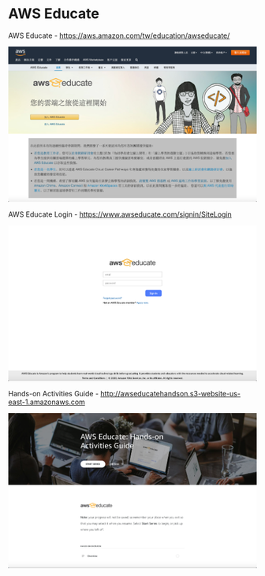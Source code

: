 # AWS Educate

AWS Educate - https://aws.amazon.com/tw/education/awseducate/

![](https://github.com/ycwang812/AWS-Educate/blob/master/images/AWS%20Educate.png)

AWS Educate Login - https://www.awseducate.com/signin/SiteLogin

![](https://github.com/ycwang812/AWS-Educate/blob/master/images/AWS%20Educate%20Login.png)

Hands-on Activities Guide - http://awseducatehandson.s3-website-us-east-1.amazonaws.com

![](https://github.com/ycwang812/AWS-Educate/blob/master/images/Hands-on%20Activities%20Guide.png)

